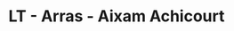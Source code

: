 ---
title: "LT - Arras - Aixam Achicourt"
url: /achicourt/lt-arras-aixam-achicourt/
shop: Autohaus
---